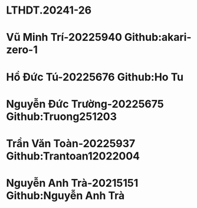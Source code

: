 # LTHDT.20241-26
# Vũ Minh Trí-20225940  Github:akari-zero-1
# Hồ Đức Tú-20225676     Github:Ho Tu
# Nguyễn Đức Trường-20225675 Github:Truong251203
# Trần Văn Toàn-20225937      Github:Trantoan12022004
# Nguyễn Anh Trà-20215151     Github:Nguyễn Anh Trà
